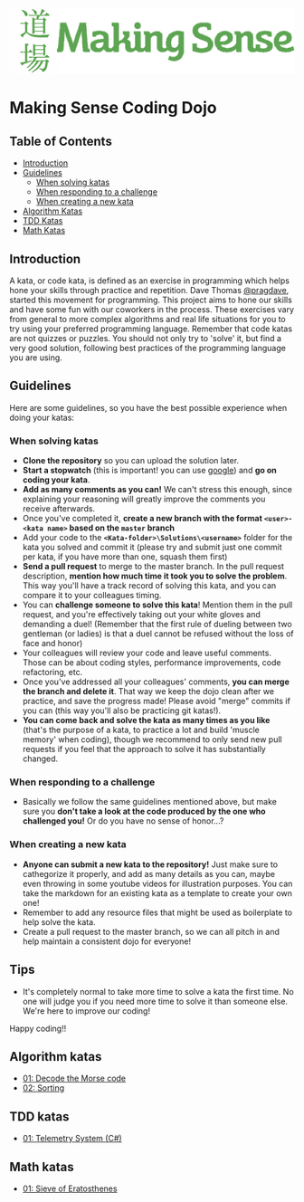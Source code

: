 ![alt text](https://github.com/MakingSense/coding-dojo/blob/master/Dojo-makingsense.png "Making Sense Dojo")

# Making Sense Coding Dojo

## Table of Contents

- [Introduction](#introduction)
- [Guidelines](#guidelines)
	- [When solving katas](#when-solving-katas)
	- [When responding to a challenge](#when-responding-to-a-challenge)
	- [When creating a new kata](#when-creating-a-new-kata)
- [Algorithm Katas](#algorithm-katas)
- [TDD Katas](#tdd-katas)
- [Math Katas](#math-katas)

## Introduction
A kata, or code kata, is defined as an exercise in programming which helps hone your skills through practice and repetition. Dave Thomas [@pragdave](https://twitter.com/pragdave), started this movement for programming. This project aims to hone our skills and have some fun with our coworkers in the process. These exercises vary from general to more complex algorithms and real life situations for you to try using your preferred programming language. Remember that code katas are not quizzes or puzzles. You should not only try to 'solve' it, but find a very good solution, following best practices of the programming language you are using.

## Guidelines
Here are some guidelines, so you have the best possible experience when doing your katas:

### When solving katas
- **Clone the repository** so you can upload the solution later.
- **Start a stopwatch** (this is important! you can use [google](https://www.google.com.ar/search?q=start+stopwatch)) and **go on coding your kata**.
- **Add as many comments as you can!**
	We can't stress this enough, since explaining your reasoning will greatly improve the comments you receive afterwards.
- Once you've completed it, **create a new branch with the format `<user>-<kata name>` based on the `master` branch**
- Add your code to the **`<Kata-folder>\Solutions\<username>`** folder for the kata you solved and commit it (please try and submit just one commit per kata, if you have more than one, squash them first)
- **Send a pull request** to merge to the master branch.
	In the pull request description, **mention how much time it took you to solve the problem**. This way you'll have a track record of solving this kata, and you can compare it to your colleagues timing.
- You can **challenge someone to solve this kata**! Mention them in the pull request, and you're effectively taking out your white gloves and demanding a duel!
	(Remember that the first rule of dueling between two gentleman (or ladies) is that a duel cannot be refused without the loss of face and honor)
- Your colleagues will review your code and leave useful comments. Those can be about coding styles, performance improvements, code refactoring, etc.
- Once you've addressed all your colleagues' comments, **you can merge the branch and delete it**. That way we keep the dojo clean after we practice, and save the progress made! Please avoid "merge" commits if you can (this way you'll also be practicing git katas!).
- **You can come back and solve the kata as many times as you like** (that's the purpose of a kata, to practice a lot and build 'muscle memory' when coding), though we recommend to only send new pull requests if you feel that the approach to solve it has substantially changed.

### When responding to a challenge
- Basically we follow the same guidelines mentioned above, but make sure you **don't take a look at the code produced by the one who challenged you!** Or do you have no sense of honor...?

### When creating a new kata
- **Anyone can submit a new kata to the repository!** Just make sure to cathegorize it properly, and add as many details as you can, maybe even throwing in some youtube videos for illustration purposes. You can take the markdown for an existing kata as a template to create your own one! 
- Remember to add any resource files that might be used as boilerplate to help solve the kata.
- Create a pull request to the master branch, so we can all pitch in and help maintain a consistent dojo for everyone!

## Tips
- It's completely normal to take more time to solve a kata the first time. No one will judge you if you need more time to solve it than someone else. We're here to improve our coding!

Happy coding!!

## Algorithm katas
  - [01: Decode the Morse code](https://github.com/MakingSense/coding-dojo/tree/master/Algorithms/Decode%20the%20morse%20code)
  - [02: Sorting](https://github.com/MakingSense/coding-dojo/tree/master/Algorithms/Sorting)

## TDD katas
  - [01: Telemetry System (C#)](https://github.com/MakingSense/coding-dojo/tree/master/TDD/TelemetrySystem)

## Math katas
  - [01: Sieve of Eratosthenes](https://github.com/MakingSense/coding-dojo/tree/master/Math/Sieve%20of%20Eratosthenes)